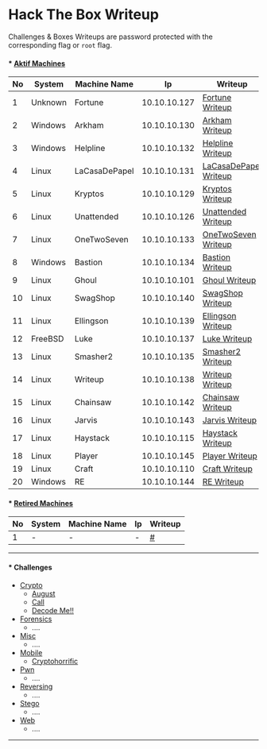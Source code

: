 # Hack The Box Writeup


Challenges & Boxes Writeups are password protected with the corresponding flag or ```root``` flag.

#### * [Aktif Machines](#)
|No|System|Machine Name|Ip|Writeup|
| ------ | ------ | ------ | ------ | ------ |
|1|Unknown|Fortune|10.10.10.127|[Fortune Writeup](#)|
|2|Windows|Arkham|10.10.10.130|[Arkham Writeup](#)|
|3|Windows|Helpline|10.10.10.132|[Helpline Writeup](#)|
|4|Linux|LaCasaDePapel|10.10.10.131|[LaCasaDePapel Writeup](#)|
|5|Linux|Kryptos|10.10.10.129|[Kryptos Writeup](#)|
|6|Linux|Unattended|10.10.10.126|[Unattended Writeup](#)|
|7|Linux|OneTwoSeven|10.10.10.133|[OneTwoSeven Writeup](#)|
|8|Windows|Bastion|10.10.10.134|[Bastion Writeup](#)|
|9|Linux|Ghoul|10.10.10.101|[Ghoul Writeup](#)|
|10|Linux|SwagShop|10.10.10.140|[SwagShop Writeup](#)|
|11|Linux|Ellingson|10.10.10.139|[Ellingson Writeup](#)|
|12|FreeBSD|Luke|10.10.10.137|[Luke Writeup](#)|
|13|Linux|Smasher2|10.10.10.135|[Smasher2 Writeup](#)|
|14|Linux|Writeup|10.10.10.138|[Writeup Writeup](#)|
|15|Linux|Chainsaw|10.10.10.142|[Chainsaw Writeup](#)|
|16|Linux|Jarvis|10.10.10.143|[Jarvis Writeup](#)|
|17|Linux|Haystack|10.10.10.115|[Haystack Writeup](#)|
|18|Linux|Player|10.10.10.145|[Player Writeup](#)|
|19|Linux|Craft|10.10.10.110|[Craft Writeup](#)|
|20|Windows|RE|10.10.10.144|[RE Writeup](#)|

#### * [Retired Machines](#)
|No|System|Machine Name|Ip|Writeup|
| ------ | ------ | ------ | ------ | ------ |
|1|-|-|-|[#](#)|
------------
#### * Challenges
  * [Crypto](https://github.com/ihsansencan/HackTheBox/tree/master/Challenges/Crypto)
    * [August](https://github.com/ihsansencan/HackTheBox/raw/master/Challenges/Crypto/August_IhsanSencan.pdf)
    * [Call](https://github.com/ihsansencan/HackTheBox/raw/master/Challenges/Crypto/Call_IhsanSencan.pdf)
    * [Decode Me!!](https://github.com/ihsansencan/HackTheBox/raw/master/Challenges/Crypto/Decode_Me_IhsanSencan.pdf)
  * [Forensics](https://github.com/ihsansencan/HackTheBox/tree/master/Challenges/Forensics)
    * ....
  * [Misc](https://github.com/ihsansencan/HackTheBox/tree/master/Challenges/Misc)
    * ....
  * [Mobile](https://github.com/ihsansencan/HackTheBox/tree/master/Challenges/Mobile)
    * [Cryptohorrific](https://github.com/ihsansencan/HackTheBox/raw/master/Challenges/Mobile/Cryptohorrific_IhsanSencan.pdf)
  * [Pwn](https://github.com/ihsansencan/HackTheBox/tree/master/Challenges/Pwn)
    * ....
  * [Reversing](https://github.com/ihsansencan/HackTheBox/tree/master/Challenges/Reversing)
    * ....
  * [Stego](https://github.com/ihsansencan/HackTheBox/tree/master/Challenges/Stego)
    * ....
  * [Web](https://github.com/ihsansencan/HackTheBox/tree/master/Challenges/Web)
    * ....
------------
